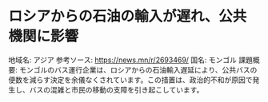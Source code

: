 # ロシアからの石油の輸入が遅れ、公共機関に影響

地域名: アジア
参考ソース: https://news.mn/r/2693469/
国名: モンゴル
課題概要: モンゴルのバス運行企業は、ロシアからの石油輸入遅延により、公共バスの便数を減らす決定を余儀なくされています。この措置は、政治的不和が原因で発生し、バスの混雑と市民の移動の支障を引き起こしています。